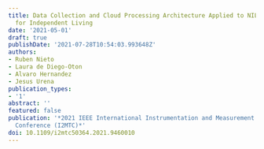 ```yaml
---
title: Data Collection and Cloud Processing Architecture Applied to NILM Techniques
  for Independent Living
date: '2021-05-01'
draft: true
publishDate: '2021-07-28T10:54:03.993648Z'
authors:
- Ruben Nieto
- Laura de Diego-Oton
- Alvaro Hernandez
- Jesus Urena
publication_types:
- '1'
abstract: ''
featured: false
publication: '*2021 IEEE International Instrumentation and Measurement Technology
  Conference (I2MTC)*'
doi: 10.1109/i2mtc50364.2021.9460010
---
```


